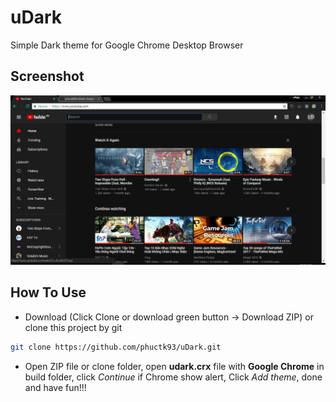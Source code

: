 # uDark
Simple Dark theme for Google Chrome Desktop Browser

## Screenshot

![alt text](https://github.com/phuctk93/uDark/raw/master/Screenshot.png "uDark - Chrome Dark theme")

## How To Use
- Download (Click Clone or download green button -> Download ZIP) or clone this project by git
```bash
git clone https://github.com/phuctk93/uDark.git
```
- Open ZIP file or clone folder, open **udark.crx** file with **Google Chrome** in build folder, click *Continue* if Chrome show alert, Click *Add theme*, done and have fun!!!
